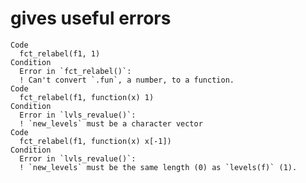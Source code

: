 # gives useful errors

    Code
      fct_relabel(f1, 1)
    Condition
      Error in `fct_relabel()`:
      ! Can't convert `.fun`, a number, to a function.
    Code
      fct_relabel(f1, function(x) 1)
    Condition
      Error in `lvls_revalue()`:
      ! `new_levels` must be a character vector
    Code
      fct_relabel(f1, function(x) x[-1])
    Condition
      Error in `lvls_revalue()`:
      ! `new_levels` must be the same length (0) as `levels(f)` (1).

